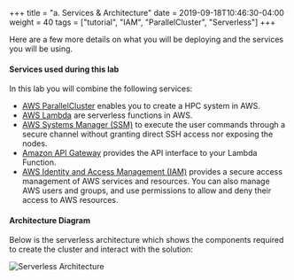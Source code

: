 +++
title = "a. Services & Architecture"
date = 2019-09-18T10:46:30-04:00
weight = 40
tags = ["tutorial", "IAM", "ParallelCluster", "Serverless"]
+++

Here are a few more details on what you will be deploying and the services you will be using.


#### Services used during this lab

In this lab you will combine the following services:

- [AWS ParallelCluster](https://docs.aws.amazon.com/parallelcluster/index.html) enables you to create a HPC system in AWS.
- [AWS Lambda](https://docs.aws.amazon.com/lambda/latest/dg/getting-started.html) are serverless functions in AWS.
- [AWS Systems Manager (SSM)](https://docs.aws.amazon.com/systems-manager/latest/userguide/what-is-systems-manager.html) to execute the user commands through a secure channel without granting direct SSH access nor exposing the nodes.
- [Amazon API Gateway](https://docs.aws.amazon.com/apigateway/latest/developerguide/welcome.html) provides the API interface to your Lambda Function.
- [AWS Identity and Access Management (IAM)](https://docs.aws.amazon.com/IAM/latest/UserGuide/introduction.html) provides a secure access management of AWS services and resources. You can also manage AWS users and groups, and use permissions to allow and deny their access to AWS resources.


#### Architecture Diagram

Below is the serverless architecture which shows the components required to create the cluster and interact with the solution:

![Serverless Architecture](/images/serverless/serverless-arch2.png)
